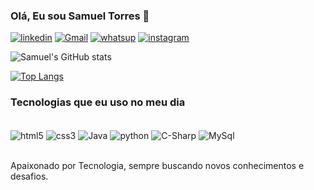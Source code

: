 ### Olá, Eu sou Samuel Torres 👋

[![linkedin](https://img.shields.io/badge/LinkedIn-0077B5?style=for-the-badge&logo=linkedin&logoColor=white)](https://www.linkedin.com/in/samuel-viana-712a56207/)
[![Gmail](https://img.shields.io/badge/Gmail-D14836?style=for-the-badge&logo=gmail&logoColor=white)](samuelvianatorres@gmail.com)
[![whatsup](https://img.shields.io/badge/WhatsApp-25D366?style=for-the-badge&logo=whatsapp&logoColor=white)](https://wa.me/5511984205190?text=Olá%20vim%20pelo%20GitHub%20)
[![instagram](https://img.shields.io/badge/Instagram-E4405F?style=for-the-badge&logo=instagram&logoColor=white)](https://instagram.com/samueltorres9977?igshid=ZDdkNTZiNTM=)

![Samuel's GitHub stats](https://github-readme-stats.vercel.app/api?username=Torres-sam&show_icons=true&theme=dracula)

[![Top Langs](https://github-readme-stats.vercel.app/api/top-langs/?username=Torres-sam)](https://github.com/anuraghazra/github-readme-stats)

### Tecnologias que eu uso no meu dia 

<div style="display inline_block"><br/>
    <img align="center" alt="html5" src="https://img.shields.io/badge/HTML5-E34F26?style=for-the-badge&logo=html5&logoColor=white"/>
    <img align="center" alt="css3" src="https://img.shields.io/badge/CSS3-1572B6?style=for-the-badge&logo=css3&logoColor=white"/>
    <img align="center" alt="Java" src="https://img.shields.io/badge/Java-ED8B00?style=for-the-badge&logo=java&logoColor=white"/>
    <img align="center" alt="python" src="https://img.shields.io/badge/Python-14354C?style=for-the-badge&logo=python&logoColor=white"/>
    <img align="center" alt="C-Sharp" src="https://img.shields.io/badge/C%23-239120?style=for-the-badge&logo=c-sharp&logoColor=white"/>
    <img align="center" alt="MySql" src="https://img.shields.io/badge/MySQL-00000F?style=for-the-badge&logo=mysql&logoColor=white"/>
</div><br/>

Apaixonado por Tecnologia, sempre buscando novos conhecimentos e desafios.




